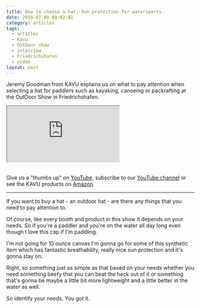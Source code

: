 ```yaml
---
title: How to choose a hat. Sun protection for watersports.
date: 2018-07-08 08:02:01
category: articles
tags:
  - articles
  - Kavu
  - OutDoor show
  - interview
  - Friedrichshafen
  - video
layout: post
---
```


Jeremy Goodman from KAVU explains us on what to pay attention when selecting a hat for paddlers such as kayaking, canoeing or packrafting at the OutDoor Show in Friedrichshafen.

<div class="embed-responsive embed-responsive-16by9">
    <iframe class="embed-responsive-item" src="https://www.youtube.com/embed/8954wq42f3w"></iframe>
</div>
<br>
<!--more-->

Give us a "thumbs up" on <a href="https://www.youtube.com/watch?v=8954wq42f3w" rel="nofollow" target="_blank">YouTube</a>, subscribe to our <a rel="nofollow" target="_blank"  href="https://www.youtube.com/channel/UCnO9Q_m9EaOCrHmmQIBVBNw?sub_confirmation=1">YouTube channel</a> or see the KAVU products on <a href="https://amzn.to/2J3hsxW" rel="nofollow" target="_blank">Amazon</a>.

---

If you want to buy a hat - an outdoor hat - are there any things that you need to pay attention to.

Of course, like every booth and product in this show it depends on your needs. So if you're a paddler and you're on the water all day long even
though I love this cap if I'm paddling.

I'm not going for 10 ounce canvas I'm gonna go for some of this synthetic item which has fantastic breathability, really nice sun protection and it's gonna stay on.

Right, so something just as simple as that based on your needs whether you need something beefy that you can beat the heck out of
it or something that's gonna be maybe a little bit more lightweight and a little better in the water as well.

So identify your needs. You got it.
